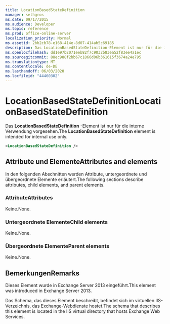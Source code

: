 ```yaml
---
title: LocationBasedStateDefinition
manager: sethgros
ms.date: 09/17/2015
ms.audience: Developer
ms.topic: reference
ms.prod: office-online-server
localization_priority: Normal
ms.assetid: 2bb2cb78-e168-414e-8d07-414ab5c69185
description: Das LocationBasedStateDefinition-Element ist nur für die interne Verwendung vorgesehen.
ms.openlocfilehash: dd1e97b2071eeb82f7c9032b83ea52f83ee4a1ec
ms.sourcegitcommit: 88ec988f2bb67c1866d06b361615f3674a24e795
ms.translationtype: MT
ms.contentlocale: de-DE
ms.lasthandoff: 06/03/2020
ms.locfileid: "44460302"
---
```

# <a name="locationbasedstatedefinition"></a><span data-ttu-id="a564c-103">LocationBasedStateDefinition</span><span class="sxs-lookup"><span data-stu-id="a564c-103">LocationBasedStateDefinition</span></span>

<span data-ttu-id="a564c-104">Das **LocationBasedStateDefinition** -Element ist nur für die interne Verwendung vorgesehen.</span><span class="sxs-lookup"><span data-stu-id="a564c-104">The **LocationBasedStateDefinition** element is intended for internal use only.</span></span> 
  
```XML
<LocationBasedStateDefinition />
```

## <a name="attributes-and-elements"></a><span data-ttu-id="a564c-105">Attribute und Elemente</span><span class="sxs-lookup"><span data-stu-id="a564c-105">Attributes and elements</span></span>

<span data-ttu-id="a564c-106">In den folgenden Abschnitten werden Attribute, untergeordnete und übergeordnete Elemente erläutert.</span><span class="sxs-lookup"><span data-stu-id="a564c-106">The following sections describe attributes, child elements, and parent elements.</span></span>
  
### <a name="attributes"></a><span data-ttu-id="a564c-107">Attribute</span><span class="sxs-lookup"><span data-stu-id="a564c-107">Attributes</span></span>

<span data-ttu-id="a564c-108">Keine.</span><span class="sxs-lookup"><span data-stu-id="a564c-108">None.</span></span>
  
### <a name="child-elements"></a><span data-ttu-id="a564c-109">Untergeordnete Elemente</span><span class="sxs-lookup"><span data-stu-id="a564c-109">Child elements</span></span>

<span data-ttu-id="a564c-110">Keine.</span><span class="sxs-lookup"><span data-stu-id="a564c-110">None.</span></span>
  
### <a name="parent-elements"></a><span data-ttu-id="a564c-111">Übergeordnete Elemente</span><span class="sxs-lookup"><span data-stu-id="a564c-111">Parent elements</span></span>

<span data-ttu-id="a564c-112">Keine.</span><span class="sxs-lookup"><span data-stu-id="a564c-112">None.</span></span>
  
## <a name="remarks"></a><span data-ttu-id="a564c-113">Bemerkungen</span><span class="sxs-lookup"><span data-stu-id="a564c-113">Remarks</span></span>

<span data-ttu-id="a564c-114">Dieses Element wurde in Exchange Server 2013 eingeführt.</span><span class="sxs-lookup"><span data-stu-id="a564c-114">This element was introduced in Exchange Server 2013.</span></span>
  
<span data-ttu-id="a564c-115">Das Schema, das dieses Element beschreibt, befindet sich im virtuellen IIS-Verzeichnis, das Exchange-Webdienste hostet.</span><span class="sxs-lookup"><span data-stu-id="a564c-115">The schema that describes this element is located in the IIS virtual directory that hosts Exchange Web Services.</span></span>
  


